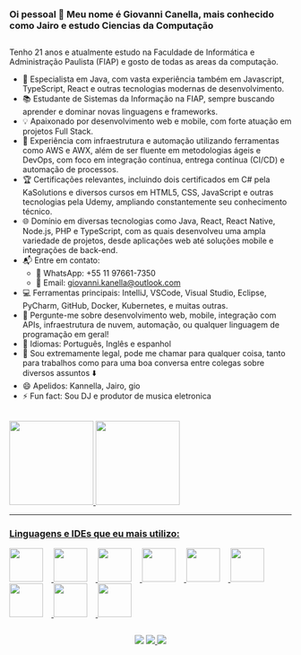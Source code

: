 ### Oi pessoal 💙 Meu nome é Giovanni Canella, mais conhecido como Jairo e estudo Ciencias da Computação 

##

Tenho 21 anos e atualmente estudo na Faculdade de Informática e Administração Paulista (FIAP) e gosto de todas as areas da computação.

- 🎯 Especialista em Java, com vasta experiência também em Javascript, TypeScript, React e outras tecnologias modernas de desenvolvimento.
- 📚 Estudante de Sistemas da Informação na FIAP, sempre buscando aprender e dominar novas linguagens e frameworks.
- 💡 Apaixonado por desenvolvimento web e mobile, com forte atuação em projetos Full Stack.
- 🚀 Experiência com infraestrutura e automação utilizando ferramentas como AWS e AWX, além de ser fluente em metodologias ágeis e DevOps, com foco em integração contínua, entrega contínua (CI/CD) e automação de processos.
- 🏆 Certificações relevantes, incluindo dois certificados em C# pela KaSolutions e diversos cursos em HTML5, CSS, JavaScript e outras tecnologias pela Udemy, ampliando constantemente seu conhecimento técnico.
- 🌐 Domínio em diversas tecnologias como Java, React, React Native, Node.js, PHP e TypeScript, com as quais desenvolveu uma ampla variedade de projetos, desde aplicações web até soluções mobile e integrações de back-end.
- 📬 Entre em contato:
  - 📲 WhatsApp: +55 11 97661-7350
  - 📧 Email: giovanni.kanella@outlook.com
- 💻 Ferramentas principais: IntelliJ, VSCode, Visual Studio, Eclipse, PyCharm, GitHub, Docker, Kubernetes, e muitas outras.
- 💬 Pergunte-me sobre desenvolvimento web, mobile, integração com APIs, infraestrutura de nuvem, automação, ou qualquer linguagem de programação em geral!
- 🦊 Idiomas: Português, Inglês e espanhol
- 🫡 Sou extremamente legal, pode me chamar para qualquer coisa, tanto para trabalhos como para uma boa conversa entre colegas sobre diversos assuntos ⬇️
- 😄 Apelidos: Kannella, Jairo, gio
- ⚡ Fun fact: Sou DJ e produtor de musica eletronica
##

<div style="float: left;">
<a href="https://github.com/Kannella">
<img height="150em" src="https://github-readme-stats.vercel.app/api?username=Kannella&show_icons=true&theme=algolia&include_all_commits=true&count_private=true"/>
<img height="150em" src="https://github-readme-stats.vercel.app/api/top-langs/?username=Kannella&layout=compact&langs_count=7&theme=algolia"/>
  <hr>
<div>
  <h3> Linguagens e IDEs que eu mais utilizo: </h3>
  <div>
     <img height="60" width="60" src="https://cdn.jsdelivr.net/gh/devicons/devicon@latest/icons/java/java-original-wordmark.svg" style="margin-right: 15px;" />
     <img height="60" width="60" src="https://cdn.jsdelivr.net/gh/devicons/devicon@latest/icons/spring/spring-original.svg" style="margin-right: 15px;" />
     <img height="60" width="60" src="https://cdn.jsdelivr.net/gh/devicons/devicon/icons/csharp/csharp-original.svg" style="margin-right: 15px;" /> 
     <img height="60" width="60" src="https://cdn.jsdelivr.net/gh/devicons/devicon/icons/javascript/javascript-original.svg" style="margin-right: 15px;" />  
     <img height="60" width="60" src="https://cdn.jsdelivr.net/gh/devicons/devicon@latest/icons/typescript/typescript-original.svg" style="margin-right: 15px;" />
     <img height="60" width="60" src="https://cdn.jsdelivr.net/gh/devicons/devicon@latest/icons/react/react-original.svg" style="margin-right: 15px;" />
     <img height="60" width="60" src="https://cdn.jsdelivr.net/gh/devicons/devicon/icons/vscode/vscode-original.svg" style="margin-right: 15px;" />
     <img height="60" width="60" src="https://cdn.jsdelivr.net/gh/devicons/devicon@latest/icons/eclipse/eclipse-original-wordmark.svg" style="margin-right: 15px;" />
     <img height="60" width="60" src="https://cdn.jsdelivr.net/gh/devicons/devicon@latest/icons/intellij/intellij-original.svg" style="margin-right: 15px;" />  
  </div>            
</div>

##
  
</div>
  <hr>
<div align="center">
<a href="mailto:gi.canella85@outlook.com "><img src="https://img.shields.io/badge/Microsoft_Outlook-0078D4?style=for-the-badge&logo=microsoft-outlook&logoColor=white" /></a>
<a href="https://www.linkedin.com/in/giovanni-canella-784471260/"><img src="https://img.shields.io/badge/LinkedIn-0077B5?style=for-the-badge&logo=linkedin&logoColor=white"</a>
<a href="https://www.instagram.com/eu_kanella/" alt="Instagram"><img src="https://img.shields.io/badge/-Instagram-DF0174?style=for-the-badge&logo=instagram&logoColor=white&link=https://www.instagram.com/eu_kanella/"/></a>

  
  </div>
  


  
            

  
  
  
  
  
  
  
